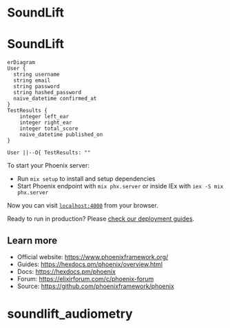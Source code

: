 # SoundLift


# SoundLift


```mermaid
erDiagram
User {
  string username
  string email
  string password
  string hashed_password
  naive_datetime confirmed_at
}
TestResults {
    integer left_ear
    integer right_ear
    integer total_score
    naive_datetime published_on  
}

User ||--O{ TestResults: ""
```

To start your Phoenix server:

  * Run `mix setup` to install and setup dependencies
  * Start Phoenix endpoint with `mix phx.server` or inside IEx with `iex -S mix phx.server`

Now you can visit [`localhost:4000`](http://localhost:4000) from your browser.

Ready to run in production? Please [check our deployment guides](https://hexdocs.pm/phoenix/deployment.html).

## Learn more

  * Official website: https://www.phoenixframework.org/
  * Guides: https://hexdocs.pm/phoenix/overview.html
  * Docs: https://hexdocs.pm/phoenix
  * Forum: https://elixirforum.com/c/phoenix-forum
  * Source: https://github.com/phoenixframework/phoenix
# soundlift_audiometry
